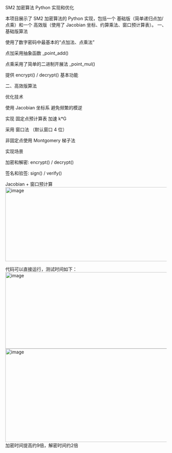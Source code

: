 SM2 加密算法 Python 实现和优化

本项目展示了 SM2 加密算法的 Python 实现，包括一个 基础版（简单递归点加/点乘）和一个 高效版（使用了 Jacobian 坐标、约算乘法、窗口预计算表）。
一、基础版算法

使用了数字密码中最基本的“点加法、点乘法”

点加采用抽象函数 _point_add()

点乘采用了简单的二进制开展法 _point_mul()

提供 encrypt() / decrypt() 基本功能

二、高效版算法

优化技术

使用 Jacobian 坐标系 避免频繁的模逆

实现 固定点预计算表 加速 k*G

采用 窗口法 （默认窗口 4 位）

非固定点使用 Montgomery 梯子法

实现场景

加密和解密: encrypt() / decrypt()

签名和验签: sign() / verify()

Jacobian + 窗口预计算
<img width="1074" height="231" alt="image" src="https://github.com/user-attachments/assets/805edfaa-30b5-477a-95ff-aff40bd8659d" />

代码可以直接运行，测试时间如下：
<img width="1527" height="238" alt="image" src="https://github.com/user-attachments/assets/b0542aac-6df9-4da3-82f4-7bd76d7e1022" />
<img width="1468" height="291" alt="image" src="https://github.com/user-attachments/assets/792196c0-f01c-4ca9-b510-e219ad719a9d" />  
加密时间提高约9倍，解密时间约2倍

